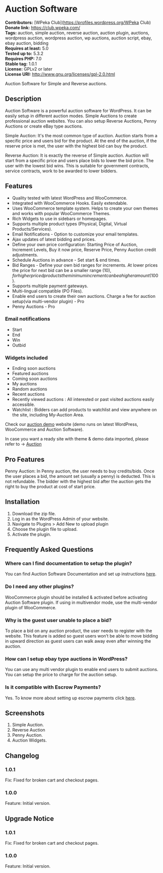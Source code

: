 # Auction Software #
**Contributors:** [WPeka Club](https://profiles.wordpress.org/WPeka Club)  
**Donate link:** https://club.wpeka.com/  
**Tags:** auction, simple auction, reverse auction, auction plugin, auctions, wordpress auction, wordpress auction, wp auctions, auction script, ebay, ebay auction, bidding  
**Requires at least:** 5.0  
**Tested up to:** 5.3.2  
**Requires PHP:** 7.0  
**Stable tag:** 1.0.1  
**License:** GPLv2 or later  
**License URI:** http://www.gnu.org/licenses/gpl-2.0.html  

Auction Software for Simple and Reverse auctions.

## Description ##

Auction Software is a powerful auction software for WordPress. It can be easily setup in different auction modes. Simple Auctions to create professional auction websites. You can also setup Reverse Auctions, Penny Auctions or create eBay type auctions.

Simple Auction: It's the most common type of auction. Auction starts from a specific price and users bid for the product. At the end of the auction, if the reserve price is met, the user with the highest bid can buy the product.

Reverse Auction: It is exactly the reverse of Simple auction. Auction will start from a specific price and users place bids to lower the bid price. The user with the lowest bid wins. This is suitable for government contracts, service contracts, work to be awarded to lower bidders.

## Features ##

- Quality tested with latest WordPress and WooCommerce.
- Integrated with WooCommerce Hooks. Easily extendable.
- Uses WooCommerce template system. Helps to create your own themes and works with popular WooCommerce Themes.
- Rich Widgets to use in sidebars or homepages.
- Supports multiple product types (Physical, Digital, Virtual Products/Services).
- Email Notifications - Option to customize your email templates.
- Ajax updates of latest bidding and prices.
- Define your own price configuration: Starting Price of Auction, Increment Levels, Buy it now price, Reserve Price, Penny Auction credit adjustments.
- Schedule Auctions in advance - Set start & end times.
- Bid Ranges - Define your own bid ranges for increments. At lower prices the price for next bid can be a smaller range ($10), for higher priced products the minimum increment can be a higher amount ($100).
- Supports multiple payment gateways.
- Multi-lingual compatible (PO Files).
- Enable end users to create their own auctions. Charge a fee for auction setup(via multi-vendor plugin) - Pro
- Penny Auctions - Pro

### Email notifications ###
- Start
- End
- Win
- Outbid

### Widgets included ###
- Ending soon auctions
- Featured auctions
- Coming soon auctions
- My auctions
- Random auctions
- Recent auctions
- Recently viewed auctions : All interested or past visited auctions easily accessible.
- Watchlist : Bidders can add products to watchlist and view anywhere on the site, including My-Auction Area.

Check our [auction demo](https://demo.wpeka.com/woo-auction-software/) website (demo runs on latest WordPress, WooCommerce and Auction Software).

In case you want a ready site with theme & demo data imported, please refer to -> [Auction](https://ccreadysites.cyberchimps.com/woo-auction/)

## Pro Features ##
Penny Auction: In Penny auction, the user needs to buy credits/bids. Once the user places a bid, the amount set (usually a penny) is deducted. This is not refundable. The bidder with the highest bid after the auction gets the right to buy the product at cost of start price.

## Installation ##

1. Download the zip file.
2. Log in as the WordPress Admin of your website.
3. Navigate to Plugins > Add New to upload plugin
4. Choose the plugin file to upload.
5. Activate the plugin.

## Frequently Asked Questions ##

### Where can I find documentation to setup the plugin? ###
You can find Auction Software Documentation and set up instructions [here](https://docs.wpeka.com/woo-auction/).

### Do I need any other plugins? ###
WooCommerce plugin should be installed & activated before activating Auction Software plugin. If using in multivendor mode, use the multi-vendor plugin of WooCommerce.

### Why is the guest user unable to place a bid? ###
To place a bid on any auction product, the user needs to register with the website. This feature is added so guest users won’t be able to move bidding in upward direction as guest users can walk away even after winning the auction.

### How can I setup ebay type auctions in WordPress?
You can use any multi vendor plugin to enable end users to submit auctions. You can setup the price to charge for the auction setup.
###
### Is it compatible with Escrow Payments? ###
Yes. To know more about setting up escrow payments click [here](https://docs.wpeka.com/woo-auction/integration-with-escrow-payments).

## Screenshots ##

1. Simple Auction.
2. Reverse Auction
3. Penny Auction.
4. Auction Widgets.

## Changelog ##
### 1.0.1 ###
Fix: Fixed for broken cart and checkout pages.

### 1.0.0 ###
Feature: Initial version.

## Upgrade Notice ##
### 1.0.1 ###
Fix: Fixed for broken cart and checkout pages.

### 1.0.0 ###
Feature: Initial version.
